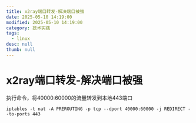 ```yaml
---
title: x2ray端口转发-解决端口被强
date: 2025-05-10 14:19:00
modified: 2025-05-10 14:19:00
category: 技术实践
tags:
  - linux
desc: null
thumb: null
---
```


# x2ray端口转发-解决端口被强

执行命令，将40000:60000的流量转发到本地443端口
```
iptables -t nat -A PREROUTING -p tcp --dport 40000:60000 -j REDIRECT --to-ports 443
```

